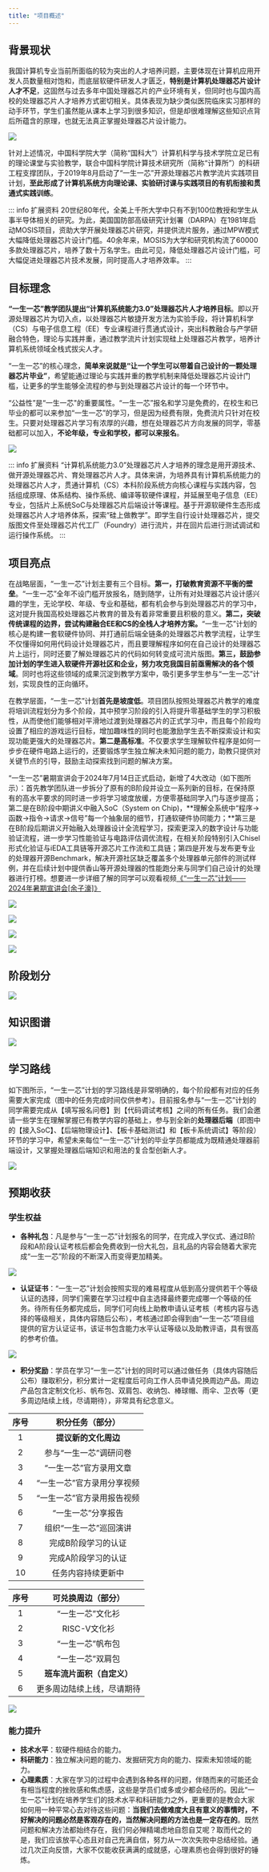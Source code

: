 ```yaml
---
title: "项目概述"
---
```


## 背景现状

我国计算机专业当前所面临的较为突出的人才培养问题，主要体现在计算机应用开发人员数量相对饱和，而底层软硬件研发人才匮乏，**特别是计算机处理器芯片设计人才不足**，这固然与过去多年中国处理器芯片的产业环境有关，但同时也与国内高校的处理器芯片人才培养方式密切相关。具体表现为缺少类似医院临床实习那样的动手环节，学生们虽然能从课本上学习到很多知识，但是却很难理解这些知识点背后所蕴含的原理，也就无法真正掌握处理器芯片设计能力。

![](/res/images/project/intro-background-2.png)

针对上述情况，中国科学院大学（简称“国科大”）计算机科学与技术学院立足已有的理论课堂与实验教学，联合中国科学院计算技术研究所（简称“计算所”）的科研工程支撑团队，于2019年8月启动了“一生一芯”开源处理器芯片教学流片实践项目计划，**至此形成了计算机系统方向理论课、实验研讨课与实践项目的有机衔接和贯通式实践训练**。

::: info 扩展资料
20世纪80年代，全美上千所大学中只有不到100位教授和学生从事半导体相关的研究。为此，美国国防部高级研究计划署（DARPA）在1981年启动MOSIS项目，资助大学开展处理器芯片研究，并提供流片服务，通过MPW模式大幅降低处理器芯片设计门槛。40余年来，MOSIS为大学和研究机构流了60000多款处理器芯片，培养了数十万名学生。由此可见，降低处理器芯片设计门槛，可大幅促进处理器芯片技术发展，同时提高人才培养效率。
:::

## 目标理念

**“一生一芯”教学团队提出“计算机系统能力3.0”处理器芯片人才培养目标**。即以开源处理器芯片为切入点，以处理器芯片敏捷开发方法为实验手段，将计算机科学（CS）与电子信息工程（EE）专业课程进行贯通式设计，突出科教融合与产学研融合特色，理论与实践并重，通过教学流片计划实现硅上处理器芯片教学，培养计算机系统领域全栈式拔尖人才。

“一生一芯”的核心理念，**简单来说就是“让一个学生可以带着自己设计的一颗处理器芯片毕业”**，希望能通过理论与实践并重的教学机制来降低处理器芯片设计门槛，让更多的学生能够全流程的参与到处理器芯片设计的每一个环节中。

“公益性”是“一生一芯"的重要属性。“一生一芯”报名和学习是免费的，在校生和已毕业的都可以来参加“一生一芯”的学习，但是因为经费有限，免费流片只针对在校生。只要对处理器芯片学习有浓厚的兴趣，想在处理器芯片方向发展的同学，零基础都可以加入，**不论年级，专业和学校，都可以来报名**。

![](/res/images/project/intro-goal.png)

::: info 扩展资料
“计算机系统能力3.0”处理器芯片人才培养的理念是用开源技术、做开源处理器芯片、育处理器芯片人才。具体来讲，为培养具有计算机系统能力的处理器芯片人才，贯通计算机（CS）本科阶段系统方向核心课程与实践内容，包括组成原理、体系结构、操作系统、编译等软硬件课程，并延展至电子信息（EE）专业，包括片上系统SoC与处理器芯片后端设计等课程。基于开源软硬件生态形成处理器芯片人才培养体系，探索“硅上做教学”。即学生自行设计处理器芯片，提交版图文件至处理器芯片代工厂（Foundry）进行流片，并在回片后进行测试调试和运行操作系统。
:::

## 项目亮点

在战略层面，“一生一芯”计划主要有三个目标。**第一，打破教育资源不平衡的壁垒**。“一生一芯”全年不设门槛开放报名，随到随学，让所有对处理器芯片设计感兴趣的学生，无论学校、年级、专业和基础，都有机会参与到处理器芯片的学习中，这对提升我国高校处理器芯片教育的普及有着非常重要且积极的意义。**第二，突破传统课程的边界，尝试构建融合EE和CS的全栈人才培养方案。**“一生一芯”计划的核心是构建一套软硬件协同、并打通前后端全链条的处理器芯片教学流程，让学生不仅懂得如何用代码设计处理器芯片，而且要理解程序如何在自己设计的处理器芯片上运行，同时还要了解处理器芯片的代码如何转变成可流片版图。**第三，鼓励参加计划的学生进入软硬件开源社区和企业，努力攻克我国目前亟需解决的各个领域**。同时也将这些领域的成果沉淀到教学方案中，吸引更多学生参与“一生一芯”计划，实现良性的正向循环。

在教学层面，“一生一芯”计划**首先是坡度低**。项目团队按照处理器芯片教学的难度将培训流程划分为多个阶段，其中预学习阶段的引入将提升零基础学生的学习积极性，从而使他们能够相对平滑地过渡到处理器芯片的正式学习中，而且每个阶段均设置了相应的游戏运行目标，增加趣味性的同时也能激励学生去不断探索设计和实现功能更强大的处理器芯片。**第二是高标准**。不仅要求学生理解软件程序是如何一步步在硬件电路上运行的，还要锻炼学生独立解决未知问题的能力，助教只提供对关键节点的引导，鼓励主动探索找到问题的解决方案。

“一生一芯”暑期宣讲会于2024年7月14日正式启动，新增了4大改动（如下图所示）：首先教学团队进一步拆分了原有的B阶段并设立一系列新的目标，在保持原有的高水平要求的同时进一步将学习坡度放缓，方便零基础同学入门与逐步提高；第二是在B阶段中期讲义中融入SoC（System on Chip)，**理解全系统中“程序->函数->指令->请求->信号”每一个抽象层的细节，打通软硬件协同能力；**第三是在B阶段后期讲义开始融入处理器设计全流程学习，探索更深入的数字设计与功能验证流程，进一步学习性能验证与电路评估调优流程，在相关阶段特别引入Chisel形式化验证与iEDA工具链等开源芯片工作流和工具链；第四是开发与发布更专业的处理器开源Benchmark，解决开源社区缺乏覆盖多个处理器单元部件的测试样例，并在后续计划中提供香山等开源处理器的性能跑分来与同学们自己设计的处理器进行打榜。想要进一步详细了解的同学可以观看视频[《“一生一芯”计划——2024年暑期宣讲会[余子濠]》](https://www.bilibili.com/video/BV1PT421k7Eo)

![](/res/images/project/intro-highlight-1.png)

![](/res/images/project/intro-highlight-2.png)

![](/res/images/project/intro-highlight-3.png)

![](/res/images/project/intro-highlight-4.png)

## 阶段划分

![](/res/images/project/intro-stage.png)

## 知识图谱

![](/res/images/project/intro-knowledge-map.png)

## 学习路线

如下图所示，“一生一芯”计划的学习路线是非常明确的，每个阶段都有对应的任务需要大家完成（图中的任务完成时间仅供参考）。目前报名参与“一生一芯”计划的同学需要完成从【填写报名问卷】到【代码调试考核】之间的所有任务。我们会邀请一些学生在理解掌握已有教学内容的基础上，参与到全新的**处理器后端**（即图中的【接入SoC】、【后端物理设计】、【板卡基础测试】和【板卡系统调试】等阶段）环节的学习中，希望未来每位“一生一芯”计划的毕业学员都能成为既精通处理器前端设计，又掌握处理器后端知识和用法的复合型创新人才。

![](/res/images/project/intro-route.png)

## 预期收获

### 学生权益

- **各种礼包**：凡是参与“一生一芯”计划报名的同学，在完成入学仪式、通过B阶段和A阶段认证考核后都会免费收到一份大礼包，且礼品的内容会随着大家完成“一生一芯”阶段的不断深入而变得更加精美。

![](/res/images/project/info-gifts.png)

- **认证证书**：“一生一芯”计划会按照实现的难易程度从低到高分提供若干个等级认证的选择，同学们需要在学习过程中自主选择最终要完成哪一个等级的任务。待所有任务都完成后，同学们可向线上助教申请认证考核（考核内容与选择的等级相关，具体内容随后公布），考核通过即会得到由“一生一芯”项目组提供的官方认证证书，该证书包含能力水平认证等级以及助教评语，具有很高的参考价值。

![](/res/images/project/info-certificate.png)

- **积分奖励**：学员在学习“一生一芯”计划的同时可以通过做任务（具体内容随后公布）赚取积分，积分累计一定程度后可向工作人员申请兑换周边产品。周边产品包含定制文化衫、帆布包、双肩包、收纳包、棒球帽、雨伞、卫衣等（更多周边陆续上线，尽请期待），非常具有纪念意义。

<el-row :gutter="20"
        justify="center">

<el-col span="12">

|序号|积分任务（部分）|
|:---:|:---:|
|1|**提议新的文化周边**|
|2|参与“一生一芯”调研问卷|
|3|“一生一芯”官方录用文章|
|4|“一生一芯”官方录用分享视频|
|5|“一生一芯”官方录用报告视频|
|6|“一生一芯”分享报告|
|7|组织“一生一芯”巡回演讲|
|8|完成B阶段学习的认证|
|9|完成A阶段学习的认证|
|10|任务内容持续更新中|

</el-col>
<el-col span=12>

|序号|可兑换周边（部分）|
|:---:|:---:|
|1|“一生一芯”文化衫|
|2|RISC-V文化衫|
|3|“一生一芯”帆布包|
|4|“一生一芯”双肩包|
|5|**班车流片面积（自定义）**|
|6|更多周边陆续上线，尽请期待|

</el-col>
</el-row>

![](/res/images/project/info-exchange.png)

### 能力提升

- **技术水平**：软硬件相结合的能力。
- **科研能力**：独立解决问题的能力、发掘研究方向的能力、探索未知领域的能力。
- **心理素质**：大家在学习的过程中会遇到各种各样的问题，伴随而来的可能还会有相当程度的挫败感和焦虑感，这些是学员们或多或少都会经历的。因此“一生一芯”计划在培养学生们的技术水平和科研能力之外，更重要的是教会大家如何用一种平常心去对待这些问题：**当我们去做难度大且有意义的事情时，不好解决的问题必然是客观存在的，当然解决问题的方法也是一定存在的**。既然问题和解决方法都始终存在，我们何必殚精竭虑地自怨自艾呢？取而代之的是，我们应该放平心态且对自己充满自信，努力从一次次失败中总结经验。通过几次正向反馈，大家不仅能收获满满的成就感，心理素质也会得到很好的锤炼。
